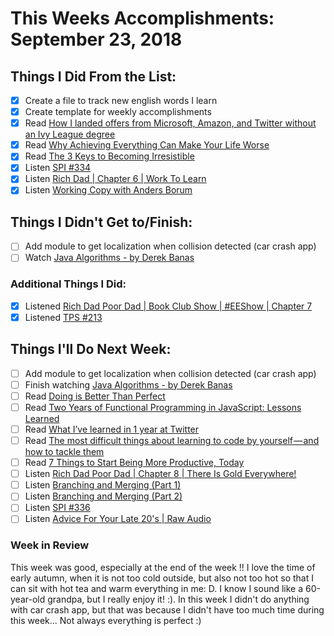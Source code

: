 # This Weeks Accomplishments: September 23, 2018

## Things I Did From the List:

- [x] Create a file to track new english words I learn
- [x] Create template for weekly accomplishments
- [x] Read [How I landed offers from Microsoft, Amazon, and Twitter without an Ivy League degree](https://medium.freecodecamp.org/how-i-landed-offers-from-microsoft-amazon-and-twitter-without-an-ivy-league-degree-d62cfe286eb8)
- [x] Read [Why Achieving Everything Can Make Your Life Worse](https://medium.com/personal-growth/why-getting-everything-you-want-can-make-your-life-worse-9b32671c4ea0)
- [x] Read [The 3 Keys to Becoming Irresistible](https://medium.com/personal-growth/the-3-keys-to-becoming-irresistible-d2f689ea4bf1)
- [x] Listen [SPI #334](https://www.smartpassiveincome.com/podcasts/the-art-of-the-unforgettable-interview-with-andrew-warner/)
- [x] Listen [Rich Dad | Chapter 6 | Work To Learn](https://youtu.be/cedg-7E1S3A?t=1)
- [x] Listen [Working Copy with Anders Borum](https://www.allthingsgit.com/episodes/working_copy_with_anders_borum.html)

## Things I Didn't Get to/Finish:

- [ ] Add module to get localization when collision detected (car crash app)
- [ ] Watch [Java Algorithms - by Derek Banas](https://www.youtube.com/watch?v=JUOyKSZScW0&index=2&list=PLGLfVvz_LVvReUrWr94U-ZMgjYTQ538nT)

### Additional Things I Did:

- [x] Listened [Rich Dad Poor Dad | Book Club Show | #EEShow | Chapter 7](https://www.youtube.com/watch?v=NghJZHQauLA)
- [x] Listened [TPS #213](http://www.asianefficiency.com/podcast/213-hyperfocus-chris-bailey/)

## Things I'll Do Next Week:

- [ ] Add module to get localization when collision detected (car crash app)
- [ ] Finish watching [Java Algorithms - by Derek Banas](https://www.youtube.com/watch?v=M6lYob8STMI&index=13&list=PLGLfVvz_LVvReUrWr94U-ZMgjYTQ538nT)
- [ ] Read [Doing is Better Than Perfect](https://medium.com/@krisgage/done-is-better-than-perfect-610a20b286f)
- [ ] Read [Two Years of Functional Programming in JavaScript: Lessons Learned](https://hackernoon.com/two-years-of-functional-programming-in-javascript-lessons-learned-1851667c726)
- [ ] Read [What I’ve learned in 1 year at Twitter](https://medium.freecodecamp.org/what-ive-learned-in-1-year-at-twitter-65150f5d4af2)
- [ ] Read [The most difficult things about learning to code by yourself — and how to tackle them](https://medium.freecodecamp.org/the-most-difficult-things-about-learning-to-code-by-yourself-b24ac8c3c23a)
- [ ] Read [7 Things to Start Being More Productive, Today](https://medium.com/s/story/7-things-you-need-to-stop-doing-to-be-more-productive-backed-by-science-a988c17383a6)
- [ ] Listen [Rich Dad Poor Dad | Chapter 8 | There Is Gold Everywhere!](https://www.youtube.com/watch?v=_APXoqgQIT0&t=218s)
- [ ] Listen [Branching and Merging (Part 1)](https://www.allthingsgit.com/episodes/branching_and_merging_part_1.html)
- [ ] Listen [Branching and Merging (Part 2)](https://www.allthingsgit.com/episodes/branching_and_merging_part_2.html)
- [ ] Listen [SPI #336](https://www.smartpassiveincome.com/podcasts/super-coffee-from-dorm-room-to-whole-foods-and-beyond-with-jim-decicco/)
- [ ] Listen [Advice For Your Late 20's | Raw Audio](https://player.fm/series/the-askgaryvee-show/advice-for-your-late-20s-raw-audio)

### Week in Review
This week was good, especially at the end of the week !! I love the time of early autumn, when it is not too cold outside, but also not too hot so that I can sit with hot tea and warm everything in me: D. I know I sound like a 60-year-old grandpa, but I really enjoy it! :). In this week I didn't do anything with car crash app, but that was because I didn't have too much time during this week... Not always everything is perfect :)
